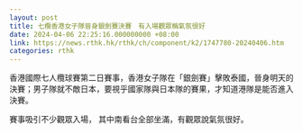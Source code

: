 ```yaml
---
layout: post
title: 七欖香港女子隊晉身銀劍賽決賽　有入場觀眾稱氣氛很好
date: 2024-04-06 22:25:16.000000000 +08:00
link: https://news.rthk.hk/rthk/ch/component/k2/1747780-20240406.htm
categories: rthk
---
```


香港國際七人欖球賽第二日賽事，香港女子隊在「銀劍賽」擊敗泰國，晉身明天的決賽；男子隊就不敵日本，要視乎國家隊與日本隊的賽果，才知道港隊是能否進入決賽。

賽事吸引不少觀眾入場， 其中南看台全部坐滿，有觀眾說氣氛很好。
